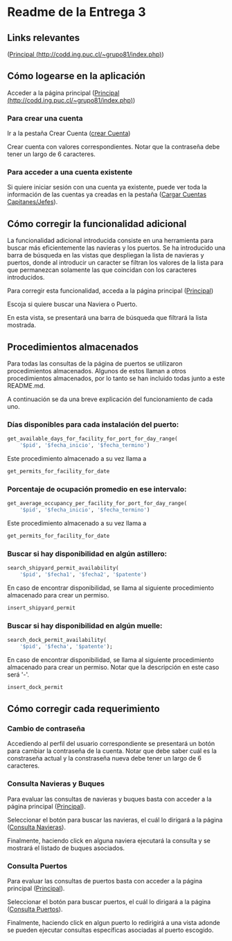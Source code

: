 # Readme de la Entrega 3

## Links relevantes

([Principal (http://codd.ing.puc.cl/~grupo81/index.php)](http://codd.ing.puc.cl/~grupo81/index.php))

## Cómo logearse en la aplicación

Acceder a la página principal ([Principal (http://codd.ing.puc.cl/~grupo81/index.php)](http://codd.ing.puc.cl/~grupo81/index.php))

### Para crear una cuenta

Ir a la pestaña Crear Cuenta ([crear Cuenta](http://codd.ing.puc.cl/~grupo81/crear_cuenta.php))

Crear cuenta con valores correspondientes. Notar que la contraseña debe tener un largo de 6 caracteres.

### Para acceder a una cuenta existente

Si quiere iniciar sesión con una cuenta ya existente, puede ver toda la información de las cuentas ya creadas en la pestaña ([Cargar Cuentas Capitanes/Jefes](http://codd.ing.puc.cl/~grupo81/consultas/load_accounts.php)).

## Cómo corregir la funcionalidad adicional

La funcionalidad adicional introducida consiste en una herramienta para buscar más eficientemente las navieras y los puertos. Se ha introducido una barra de búsqueda en las vistas que despliegan la lista de navieras y puertos, donde al introducir un caracter se filtran los valores de la lista para que permanezcan solamente las que coincidan con los caracteres introducidos.

Para corregir esta funcionalidad, acceda a la página principal ([Principal](http://codd.ing.puc.cl/~grupo81/index.php))

Escoja si quiere buscar una Naviera o Puerto.

En esta vista, se presentará una barra de búsqueda que filtrará la lista mostrada.

## Procedimientos almacenados

Para todas las consultas de la página de puertos se utilizaron procedimientos almacenados. Algunos de estos llaman a otros procedimientos almacenados, por lo tanto se han incluido todas junto a este README.md.

A continuación se da una breve explicación del funcionamiento de cada uno.

### Días disponibles para cada instalación del puerto:

``` sql
get_available_days_for_facility_for_port_for_day_range(
    '$pid', '$fecha_inicio', '$fecha_termino')
```

Este procedimiento almacenado a su vez llama a

``` sql
get_permits_for_facility_for_date
```

### Porcentaje de ocupación promedio en ese intervalo:

``` sql
get_average_occupancy_per_facility_for_port_for_day_range(
    '$pid', '$fecha_inicio', '$fecha_termino')
```

Este procedimiento almacenado a su vez llama a

``` sql
get_permits_for_facility_for_date
```

### Buscar si hay disponibilidad en algún astillero:

``` sql
search_shipyard_permit_availability(
    '$pid', '$fecha1', '$fecha2', '$patente')
```

En caso de encontrar disponibilidad, se llama al siguiente procedimiento almacenado para crear un permiso.

``` sql
insert_shipyard_permit
```

### Buscar si hay disponibilidad en algún muelle:

``` sql
search_dock_permit_availability(
    '$pid', '$fecha', '$patente');
```

En caso de encontrar disponibilidad, se llama al siguiente procedimiento almacenado para crear un permiso. Notar que la descripción en este caso será '-'.

``` sql
insert_dock_permit
```

## Cómo corregir cada requerimiento

### Cambio de contraseña

Accediendo al perfil del usuario correspondiente se presentará un botón para cambiar la contraseña de la cuenta. Notar que debe saber cuál es la constraseña actual y la constraseña nueva debe tener un largo de 6 caracteres.

### Consulta Navieras y Buques

Para evaluar las consultas de navieras y buques basta con acceder a la página principal ([Principal](http://codd.ing.puc.cl/~grupo81/index.php)).

Seleccionar el botón para buscar las navieras, el cuál lo dirigará a la página ([Consulta Navieras](http://codd.ing.puc.cl/~grupo81/navieras.php)).

Finalmente, haciendo click en alguna naviera ejecutará la consulta y se mostrará el listado de buques asociados.

### Consulta Puertos

Para evaluar las consultas de puertos basta con acceder a la página principal ([Principal](http://codd.ing.puc.cl/~grupo81/index.php)).

Seleccionar el botón para buscar puertos, el cuál lo dirigará a la página ([Consulta Puertos](http://codd.ing.puc.cl/~grupo81/puertos.php)).

Finalmente, haciendo click en algun puerto lo redirigirá a una vista adonde se pueden ejecutar consultas específicas asociadas al puerto escogido.
